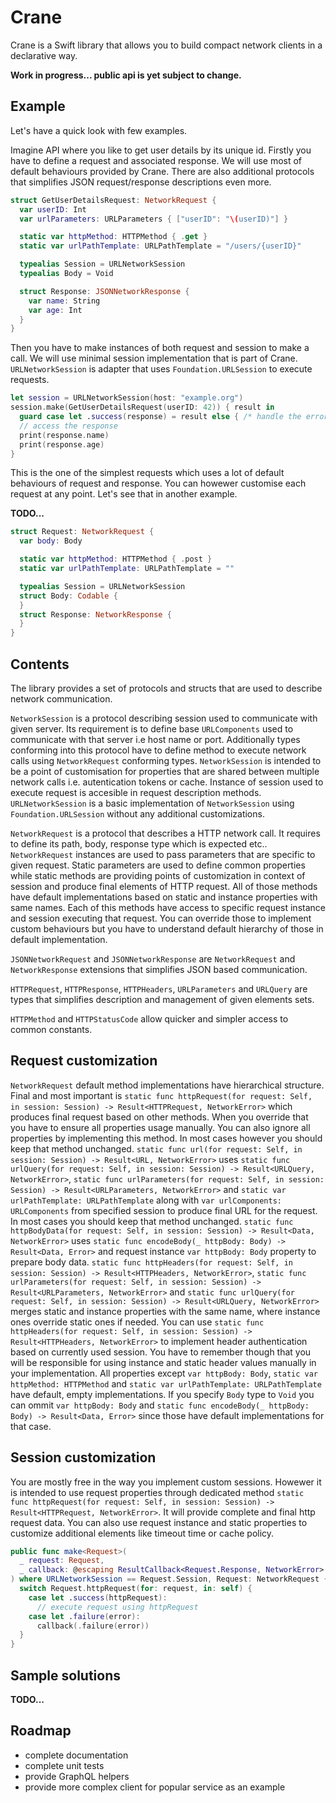 # Crane

Crane is a Swift library that allows you to build compact network clients in a declarative way.

**Work in progress... public api is yet subject to change.**

## Example

Let's have a quick look with few examples.

Imagine API where you like to get user details by its unique id. Firstly you have to define a request and associated response. We will use most of default behaviours provided by Crane. There are also additional protocols that simplifies JSON request/response descriptions even more.

``` swift
struct GetUserDetailsRequest: NetworkRequest {
  var userID: Int
  var urlParameters: URLParameters { ["userID": "\(userID)"] }

  static var httpMethod: HTTPMethod { .get }
  static var urlPathTemplate: URLPathTemplate = "/users/{userID}"

  typealias Session = URLNetworkSession
  typealias Body = Void

  struct Response: JSONNetworkResponse {
    var name: String
    var age: Int
  }
}
```

Then you have to make instances of both request and session to make a call. We will use minimal session implementation that is part of Crane. `URLNetworkSession` is adapter that uses `Foundation.URLSession` to execute requests.

``` swift
let session = URLNetworkSession(host: "example.org")
session.make(GetUserDetailsRequest(userID: 42)) { result in
  guard case let .success(response) = result else { /* handle the error */ }
  // access the response
  print(response.name)
  print(response.age)
}
```

This is the one of the simplest requests which uses a lot of default behaviours of request and response. You can howewer customise each request at any point. Let's see that in another example.

**TODO...**
``` swift
struct Request: NetworkRequest {
  var body: Body

  static var httpMethod: HTTPMethod { .post }
  static var urlPathTemplate: URLPathTemplate = ""

  typealias Session = URLNetworkSession
  struct Body: Codable {
  }
  struct Response: NetworkResponse {
  }
}
```

## Contents

The library provides a set of protocols and structs that are used to describe network communication.

`NetworkSession` is a protocol describing session used to communicate with given server. Its requirement is to define base `URLComponents` used to communicate with that server i.e host name or port. Additionally types conforming into this protocol have to define method to execute network calls using `NetworkRequest` conforming types. `NetworkSession` is intended to be a point of customisation for properties that are shared between multiple network calls i.e. autentication tokens or cache. Instance of session used to execute request is accesible in request description methods. `URLNetworkSession` is a basic implementation of `NetworkSession` using `Foundation.URLSession` without any additional customizations. 

`NetworkRequest` is a protocol that describes a HTTP network call. It requires to define its path, body, response type which is expected etc.. `NetworkRequest` instances are used to pass parameters that are specific to given request. Static parameters are used to define common properties while static methods are providing points of customization in context of session and produce final elements of HTTP request. All of those methods have default implementations based on static and instance properties with same names. Each of this methods have access to specific request instance and session executing that request. You can override those to implement custom behaviours but you have to understand default hierarchy of those in default implementation.

`JSONNetworkRequest` and `JSONNetworkResponse` are `NetworkRequest` and `NetworkResponse` extensions that simplifies JSON based communication.

`HTTPRequest`, `HTTPResponse`, `HTTPHeaders`, `URLParameters` and `URLQuery` are types that simplifies description and management of given elements sets.

`HTTPMethod` and `HTTPStatusCode` allow quicker and simpler access to common constants. 

## Request customization

`NetworkRequest` default method implementations have hierarchical structure. Final and most important is `static func httpRequest(for request: Self, in session: Session) -> Result<HTTPRequest, NetworkError>` which produces final request based on other methods. When you override that you have to ensure all properties usage manually. You can also ignore all properties by implementing this method. In most cases however you should keep that method unchanged.
`static func url(for request: Self, in session: Session) -> Result<URL, NetworkError>` uses `static func urlQuery(for request: Self, in session: Session) -> Result<URLQuery, NetworkError>`, `static func urlParameters(for request: Self, in session: Session) -> Result<URLParameters, NetworkError>` and `static var urlPathTemplate: URLPathTemplate` along with `var urlComponents: URLComponents` from specified session to produce final URL for the request. In most cases you should keep that method unchanged.
`static func httpBodyData(for request: Self, in session: Session) -> Result<Data, NetworkError>` uses `static func encodeBody(_ httpBody: Body) -> Result<Data, Error>` and request instance `var httpBody: Body` property to prepare body data.
`static func httpHeaders(for request: Self, in session: Session) -> Result<HTTPHeaders, NetworkError>`, `static func urlParameters(for request: Self, in session: Session) -> Result<URLParameters, NetworkError>` and `static func urlQuery(for request: Self, in session: Session) -> Result<URLQuery, NetworkError>` merges static and instance properties with the same name, where instance ones override static ones if needed. You can use `static func httpHeaders(for request: Self, in session: Session) -> Result<HTTPHeaders, NetworkError>` to implement header authentication based on currently used session. You have to remember though that you will be responsible for using instance and static header values manually in your implementation. 
All properties except `var httpBody: Body`, `static var httpMethod: HTTPMethod` and `static var urlPathTemplate: URLPathTemplate` have default, empty implementations. If you specify `Body` type to `Void` you can ommit `var httpBody: Body` and `static func encodeBody(_ httpBody: Body) -> Result<Data, Error>` since those have default implementations for that case.

## Session customization

You are mostly free in the way you implement custom sessions. Howewer it is intended to use request properties through dedicated method `static func httpRequest(for request: Self, in session: Session) -> Result<HTTPRequest, NetworkError>`. It will provide complete and final http request data. You can also use request instance and static properties to customize additional elements like timeout time or cache policy.

``` swift
public func make<Request>(
  _ request: Request,
  _ callback: @escaping ResultCallback<Request.Response, NetworkError>
) where URLNetworkSession == Request.Session, Request: NetworkRequest {
  switch Request.httpRequest(for: request, in: self) {
    case let .success(httpRequest):
      // execute request using httpRequest
    case let .failure(error):
      callback(.failure(error))
  }
}
```

## Sample solutions

**TODO...**

## Roadmap

- complete documentation
- complete unit tests
- provide GraphQL helpers
- provide more complex client for popular service as an example 
